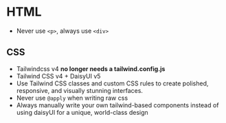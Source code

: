 # HTML

- Never use `<p>`, always use `<div>`

## CSS

- Tailwindcss v4 **no longer needs a tailwind.config.js**
- Tailwind CSS v4 + DaisyUI v5
- Use Tailwind CSS classes and custom CSS rules to create polished, responsive, and visually stunning interfaces.
- Never use `@apply` when writing raw css
- Always manually write your own tailwind-based components instead of using daisyUI for a unique, world-class design
